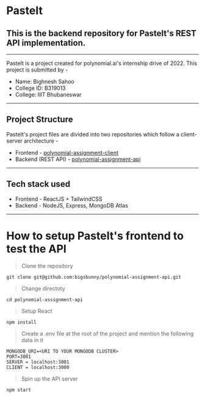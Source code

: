 
# PasteIt
## **This is the backend repository for PasteIt's REST API implementation.**

---
PasteIt is a project created for polynomial.ai's internship drive of 2022. This project is submitted by -

- Name: Bighnesh Sahoo
- College ID: B319013
- College: IIIT Bhubaneswar

---
## Project Structure
PasteIt's project files are divided into two repositories which follow a client-server architecture -

- Frontend - [polynomial-assignment-client](https://github.com/bigsbunny/polynomial-assignment-client)
- Backend (REST API) - [polynomial-assignment-api](https://github.com/bigsbunny/polynomial-assignment-api)

---
## Tech stack used
- Frontend - ReactJS + TailwindCSS
- Backend - NodeJS, Express, MongoDB Atlas

---
# How to setup PasteIt's frontend to test the API

>Clone the repository
```
git clone git@github.com:bigsbunny/polynomial-assignment-api.git
```
>Change directoty
```
cd polynomial-assignment-api
```
>Setup React
```
npm install
```
>Create a .env file at the root of the project and mention the following data in it
```
MONGODB_URI=<URI TO YOUR MONGODB CLUSTER>
PORT=3001
SERVER = localhost:3001
CLIENT = localhost:3000
```
>Spin up the API server
```
npm start
```

